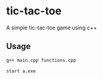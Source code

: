 # tic-tac-toe

A simple tic-tac-toe game using c++


## Usage

```bash
g++ main.cpp functions.cpp
```
```bash
start a.exe
```
